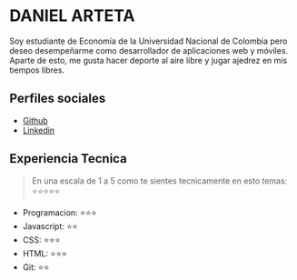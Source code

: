 # DANIEL ARTETA

Soy estudiante de Economía de la Universidad Nacional de Colombia pero deseo desempeñarme como desarrollador de
aplicaciones web y móviles. Aparte de esto, me gusta hacer deporte al aire libre y jugar ajedrez en mis tiempos libres.

## Perfiles sociales

- [Github](https://github.com/Danatts)
- [Linkedin](https://www.linkedin.com/in/danielartetasalazar/)

## Experiencia Tecnica
> En una escala de 1 a 5 como te sientes tecnicamente en esto temas:  ⭐️⭐️⭐️⭐️⭐️

- Programacion: ⭐️⭐️⭐️
- Javascript: ⭐️⭐️
- CSS: ⭐️⭐️⭐️
- HTML: ⭐️⭐️⭐️
- Git: ⭐️⭐️
